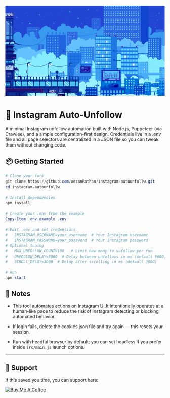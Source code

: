 ![Instagram Auto-Unfollow Demo](./assets/bluetonedievories.gif)

# 🚀 Instagram Auto-Unfollow

A minimal Instagram unfollow automation built with Node.js, Puppeteer (via Crawlee), and a simple configuration-first design. Credentials live in a .env file and all page selectors are centralized in a JSON file so you can tweak them without changing code.


## 📦 Getting Started

```powershell
# Clone your fork
git clone https://github.com/AezanPathan/instagram-autounfollw.git
cd instagram-autounfollw

# Install dependencies
npm install

# Create your .env from the example
Copy-Item .env.example .env

# Edit .env and set credentials
#   INSTAGRAM_USERNAME=your_username  # Your Instagram username
#   INSTAGRAM_PASSWORD=your_password  # Your Instagram password
# Optional tuning
#   MAX_UNFOLLOW_COUNT=100   # Limit how many to unfollow per run 
#   UNFOLLOW_DELAY=5000  # Delay between unfollows in ms (default 5000)
#   SCROLL_DELAY=3000  # Delay after scrolling in ms (default 3000)

# Run
npm start
```

## 📝 Notes

- This tool automates actions on Instagram UI.It intentionally operates at a human-like pace to reduce the risk of Instagram detecting or blocking automated behavior.

- If login fails, delete the cookies.json file and try again — this resets your session.

- Run with headful browser by default; you can set headless if you prefer inside `src/main.js` launch options.

---

## 💖 Support

If this saved you time, you can support here:

<p><a href="https://www.buymeacoffee.com/aezan"> <img src="https://cdn.buymeacoffee.com/buttons/v2/default-yellow.png" height="50" width="210" alt="Buy Me A Coffee" /></a></p>
